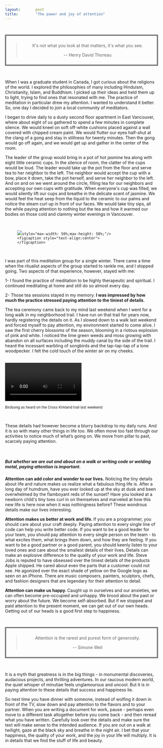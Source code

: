```yaml
---
layout:       post
title:        "The power and joy of attention"
---
```

<br/>
<p>    
    <div align="center" style="border-style:double;border-color:black;padding:10px">
        <blockquote>
             <p>
        It's not what you look at that matters, it's what you see.
    </p>
    <p>
        -- Henry David Thoreau
    </p>
        </blockquote>
    </div>
        
</p>

<br/>
<p>
    When I was a graduate student in Canada, I got curious about the
    religions of the world. I explored the philosophies of many including
    Hinduism, Christianity, Islam, and
    Buddhism. I picked up their ideas and held them up to light, 
trying to find ones that resonated with me. The practice of meditation in particular 
drew my attention. I wanted to understand it better. So, one day I decided to join
    a local community of meditators.
</p>
<p>
    I began to drive daily to a dusty second floor apartment in East Vancouver,
    where about eight of us gathered to spend a few minutes in complete
    silence. We would kneel on soft off-white cushions placed against a wall covered with chipped cream paint.
    We would flutter our eyes half-shut at the clang of a gong and stay in
    stillness for twenty minutes. Then the gong would go off again, and we would
    get up and gather in the center of the room.
</p>
<p>
    The leader of the group would bring in a pot of hot jasmine tea along with
    eight little ceramic cups. In the silence of room, the clatter of the
    cups would be loud. The
    leader would take up the pot from the floor and serve tea to her neighbor to the left. 
    The neighbor would accept the cup with a bow,
    place it down, take the pot herself, and serve <i>her</i> neighbor to the
    left. And on and on we went around the circle, filling tea for our
    neighbors and accepting our own cups with gratitude. When everyone's cup
    was filled, we would silently lift our cups and breathe in the
    delicate scent of jasmine. We would feel the heat seep from the liquid to
    the ceramic to our palms and notice the steam curl up in front of our faces. We would
    take tiny sips, all the while paying attention to nothing but the tea and
    how it warmed our bodies on those cold and clammy winter evenings in
    Vancouver.
</p>

<br/>
<figure>
    <img src="https://thisisrajiraj.github.io/posts/images/teacup.jpg"
    
    style="max-width: 50%;max-height: 50%;"/>
    <figcaption style="text-align:center">
    </figcaption>

</figure>
<br/>
<p>
    I was part of this meditation group for a single winter. There came a time
    when the ritualist aspects of the group started to rankle me, and I stopped
    going. Two aspects of that experience, however, stayed with me:
<p>
    1- I found the practice of meditation to be highly therapeutic and
    spiritual. I continued meditating at home and still do so almost every day.
</p>
<p>
    2- Those tea sessions stayed in my memory. <b>I was impressed by how much the
    practice stressed paying attention to the tiniest of details</b>.
</p>

<p>    

<p>
    The tea ceremony came back to my mind last weekend when I went for
    a long walk in my neighborhood trail. I have run on that trail for years now, hardly registering the details on it. 
    As I slowed down to a walk last weekend and forced myself to pay attention, my environment started to come alive. 
    I saw the first cherry blossoms of the
    season, blooming in a riotous explosion of pink and white. I noticed the
    lime green weeds and moss growing with abandon on all surfaces
    including the muddy canal by the side of the trail. I heard the incessant
    warbling of songbirds and the tap-tap-tap of a lone woodpecker. I felt the cold 
touch of the winter air on my cheeks.
</p>

<br/>
<div class="App">
<video style="max-width: 50%;max-height: 50%;" controls>
<source src="https://thisisrajiraj.github.io/posts/images/birdsong.mp4" type="video/mp4">
</video>
     <div class="overlay">
        <p><small>Birdsong as heard on the Cross Kirkland trail last weekend</small></p>
    </div>
</div>
<br/>
<p>These details had however become a blurry backdrop to my daily runs. And it is so with many other things in life too. We often move too fast through our activities 
    to notice much of what’s going on. 
    We move from pillar to past, scarcely paying attention.
</p><br/>


<h5>
    But whether we are out and about on a walk or writing code or welding metal, paying attention is important. 
</h5>
<p>
    <strong>Attention can add color and wonder to our lives.</strong>
    Noticing the tiny details about life and nature makes us
    realize what a fabulous thing life is. After a long day of humdrum, have you ever looked up at the sky at dusk
 and been overwhelmed by the flamboyant reds of the sunset? Have you looked
    at a newborn child's tiny toes curl in on themselves and marveled at how
    this new life is here now when it was nothingness before? These wondrous details
    make our lives interesting.
</p>
<p>
    <strong>Attention makes us better at work and life. </strong>
    If you are a programmer, you should care about your craft deeply. Paying
    attention to every single line of code can
    help you write better code. If you want to be a good leader for your team,
    you should pay attention to every single person on the team - to what
    excites them, what brings them down, and how they are feeling. If you want
    to be a good partner or a good parent, you should keenly listen to your
    loved ones and care about the smallest details of their lives. Details can
    make an explosive difference to the quality of your work and life. Steve
    Jobs is reputed to have obsessed over the tiniest details of the products
    Apple shipped. He cared about even the parts that a customer could not see.
    He agonized over the exact shade of yellow on the Google logo as seen on an
    iPhone. There are music composers, painters, sculptors, chefs, and fashion
    designers that are legendary for their attention to detail.
</p>
<p>
    <strong>Attention can make us happy. </strong>
    Caught up in ourselves and our anxieties, we can often become
    pre-occupied and unhappy. We brood about the past or worry about the
    future. We become self-absorbed. But if we stopped and paid attention to
    the present moment, we can get out of our
    own heads. Getting out of our heads is a good first step to happiness.
</p>
<br/>
<p>    
    <div align="center" style="border-style:double;border-color:black;padding:10px">
        <blockquote>
             <p>
        Attention is the rarest and purest form of generosity.
    </p>
    <p>
        -- Simone Weil
    </p>
        </blockquote>
    </div>
        
</p>

<br/>

<p>
    It is a myth that greatness is in the big things - in monumental discoveries,
    audacious projects, and thrilling adventures. In our
    raucous modern world, the quiet whisper of minutiae feels unglamourous and
    uncool. But it is in paying attention to these details that success and happiness lie.
</p>
<p>
  So next time you have dinner with someone, instead of wolfing it down in front of the TV, 
  slow down and pay attention to the flavors and to your partner. When you are
    writing a document for work, pause - perhaps even move to a
    different task altogether before you come back - and then reread what you 
    have written. Carefully look over the details and make sure the text will
    make sense to the intended audience. If you are out on a walk at twilight,
    gaze at the black sky and breathe in the night air. I bet that your happiness,
    the quality of your work, and the joy in your life will multiply. It is in
    details that we find the stuff of life and beauty.
</p>